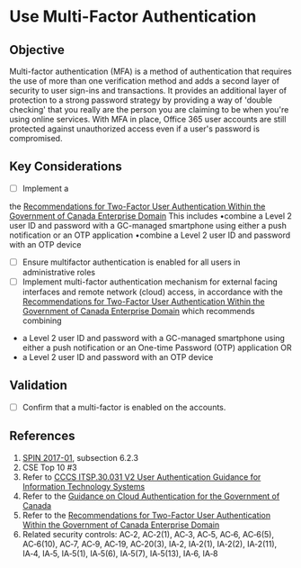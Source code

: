 # Use Multi-Factor Authentication

## Objective

Multi-factor authentication (MFA) is a method of authentication that requires the use of more than one verification method and adds a second layer of security to user sign-ins and transactions. It provides an additional layer of protection to a strong password strategy by providing a way of 'double checking' that you really are the person you are claiming to be when you're using online services. With MFA in place, Office 365 user accounts are still protected against unauthorized access even if a user's password is compromised.

## Key Considerations

* [ ] Implement a 

the [Recommendations for Two-Factor User Authentication Within the Government of Canada Enterprise Domain](https://intranet.canada.ca/wg-tg/rtua-rafu-eng.asp)
This includes •combine a Level 2 user ID and password with a GC-managed smartphone using either a push notification or an OTP application
•combine a Level 2 user ID and password with an OTP device

* [ ] Ensure multifactor authentication is enabled for all users in administrative roles
* [ ] Implement multi-factor authentication mechanism for external facing interfaces and remote network (cloud) access, in accordance with the [Recommendations for Two-Factor User Authentication Within the Government of Canada Enterprise Domain](https://intranet.canada.ca/wg-tg/rtua-rafu-eng.asp) which recommends combining
* a Level 2 user ID and password with a GC-managed smartphone using either a push notification or an One-time Password (OTP) application OR
* a Level 2 user ID and password with an OTP device

## Validation

* [ ] Confirm that a multi-factor is enabled on the accounts.

## References

1. [SPIN 2017-01](https://www.canada.ca/en/treasury-board-secretariat/services/access-information-privacy/security-identity-management/direction-secure-use-commercial-cloud-services-spin.html), subsection 6.2.3
2. CSE Top 10 #3
3. Refer to [CCCS ITSP.30.031 V2 User Authentication Guidance for Information Technology Systems](https://cyber.gc.ca/en/guidance/user-authentication-guidance-information-technology-systems-itsp30031-v3)
4. Refer to the [Guidance on Cloud Authentication for the Government of Canada](https://intranet.canada.ca/wg-tg/cagc-angc-eng.asp)
5. Refer to the [Recommendations for Two-Factor User Authentication Within the Government of Canada Enterprise Domain](https://intranet.canada.ca/wg-tg/rtua-rafu-eng.asp)
6. Related security controls: AC‑2, AC‑2(1), AC‑3, AC‑5, AC‑6, AC‑6(5), AC‑6(10), AC‑7, AC‑9, AC‑19, AC‑20(3), IA‑2, IA‑2(1), IA‑2(2), IA‑2(11), IA‑4, IA‑5, IA‑5(1), IA‑5(6), IA‑5(7), IA‑5(13), IA‑6, IA‑8
